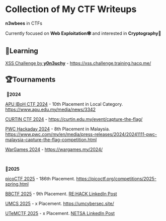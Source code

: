 # Collection of My CTF Writeups

**n3wbees** in CTFs

Currently focused on **Web Exploitation🕸️** and interested in **Cryptography🔑**

## 📖Learning

[XSS Challenge by **y0n3uchy**](Learning/XSS%20Challenge/) - https://xss.challenge.training.hacq.me/

## 🏆Tournaments

&nbsp;**🚩2024**

[APU IBoH CTF 2024](Tournaments/APU%20IBoH%202024/) - 10th Placement in Local Category. https://www.apu.edu.my/media/news/3342

[CURTIN CTF 2024](Tournaments/CURTIN%20CTF%202024/) - https://curtin.edu.my/event/capture-the-flag/

[PWC Hackaday 2024](Tournaments/PWC%20Hackaday%202024/) - 8th Placement in Malaysia. https://www.pwc.com/my/en/media/press-releases/2024/20241111-pwc-malaysia-capture-the-flag-competition.html

[WarGames 2024](Tournaments/WarGames%202024/) - https://wargames.my/2024/

&thinsp;

**🚩2025**

[picoCTF 2025](Tournaments/picoCTF%202025/) - 186th Placement. https://picoctf.org/competitions/2025-spring.html

[BBCTF 2025](Tournaments/BBCTF%202025/) - 9th Placement. [RE:HACK LinkedIn Post](https://www.linkedin.com/posts/rehack-xyz_reun10n-ctf-cybersecurity-activity-7326881447170969600-8kH0?utm_source=share&utm_medium=member_desktop&rcm=ACoAAE2wMt8B8VXY2pohQ7YoLZP3GkVFrg9rNVA)

[UMCS 2025](Tournaments/UMCS%202025/) - x Placement. https://umcybersec.site/

[UTeMCTF 2025](Tournaments/UTeMCTF%202025/) - x Placement. [NETSA LinkedIn Post](https://www.linkedin.com/posts/sarahmjufri_network-and-security-student-association-activity-7323264664757317633-k3xI?utm_source=share&utm_medium=member_desktop&rcm=ACoAAE2wMt8B8VXY2pohQ7YoLZP3GkVFrg9rNVA)
